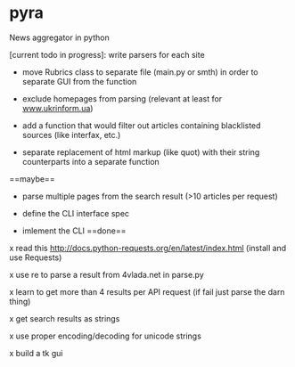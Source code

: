 pyra
====

News aggregator in python

[current todo in progress]: write parsers for each site 

* move Rubrics class to separate file (main.py or smth) in order to separate GUI from the function

* exclude homepages from parsing (relevant at least for www.ukrinform.ua)

* add a function that would filter out articles containing blacklisted sources (like interfax, etc.)

* separate replacement of html markup (like quot) with their string counterparts into a separate function

==maybe==

* parse multiple pages from the search result (>10 articles per request)

* define the CLI interface spec

* imlement the CLI 
==done==
	
x read this http://docs.python-requests.org/en/latest/index.html (install and use Requests) 

x use re to parse a result from 4vlada.net in parse.py

x learn to get more than 4 results per API request (if fail just parse the darn thing)

x get search results as strings

x use proper encoding/decoding for unicode strings 

x build a tk gui
